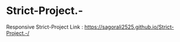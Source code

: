 # Strict-Project.-
Responsive Strict-Project
Link : https://sagorali2525.github.io/Strict-Project.-/
